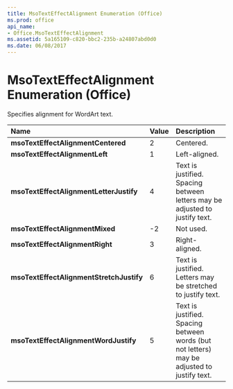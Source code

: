 ```yaml
---
title: MsoTextEffectAlignment Enumeration (Office)
ms.prod: office
api_name:
- Office.MsoTextEffectAlignment
ms.assetid: 5a165109-c820-bbc2-235b-a24807abd0d0
ms.date: 06/08/2017
---
```



# MsoTextEffectAlignment Enumeration (Office)

Specifies alignment for WordArt text.



|Name|Value|Description|
|:-----|:-----|:-----|
|**msoTextEffectAlignmentCentered**|2|Centered.|
|**msoTextEffectAlignmentLeft**|1|Left-aligned.|
|**msoTextEffectAlignmentLetterJustify**|4|Text is justified. Spacing between letters may be adjusted to justify text.|
|**msoTextEffectAlignmentMixed**|-2|Not used.|
|**msoTextEffectAlignmentRight**|3|Right- aligned.|
|**msoTextEffectAlignmentStretchJustify**|6|Text is justified. Letters may be stretched to justify text.|
|**msoTextEffectAlignmentWordJustify**|5|Text is justified. Spacing between words (but not letters) may be adjusted to justify text.|

